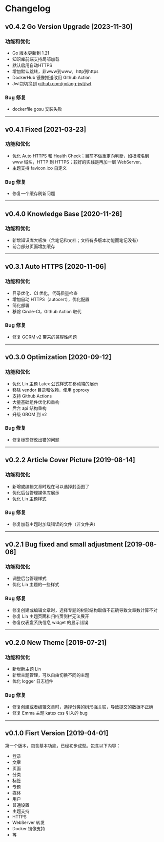 # Changelog

## v0.4.2 Go Version Upgrade [2023-11-30]

### 功能和优化
- Go 版本更新到 1.21
- 知识库前端支持局部加载
- 默认启用自动HTTPS
- 增加默认跳转，非www到www，http到https
- DockerHub 镜像推送改用 Github Action
- Jwt包切换到 [github.com/golang-jwt/jwt](https://github.com/golang-jwt/jwt)

### Bug 修复
- dockerfile gosu 安装失败

---

## v0.4.1 Fixed  [2021-03-23]

### 功能和优化
- 优化 Auto HTTPS 和 Health Check；目前不做重定向判断，如根域名到 www 域名，HTTP 到 HTTPS；较好的实践是再加一层 WebServer。
- 主题支持 favicon.ico 自定义

### Bug 修复
- 修复一个缓存刷新问题

---

## v0.4.0 Knowledge Base [2020-11-26]

### 功能和优化
- 新增知识库大板块（含笔记和文档；文档有多版本功能而笔记没有）
- 前台部分页面增加缓存

---

## v0.3.1 Auto HTTPS [2020-11-06]

### 功能和优化
- 目录优化、CI 优化，代码质量检查
- 增加自动 HTTPS（autocert），优化配置
- 简化部署
- 移除 Circle-CI，Github Action 取代

### Bug 修复
- 修复 GORM v2 带来的兼容性问题
  
---

## v0.3.0 Optimization [2020-09-12]

### 功能和优化
- 优化 Lin 主题 Latex 公式样式在移动端的展示
- 移除 vendor 目录和依赖，使用 goproxy
- 支持 Github Actions
- 大量基础组件优化和重构
- 后台 api 结构重构
- 升级 GROM 到 v2

### Bug 修复
- 修复标签修改出错的问题

---

## v0.2.2 Article Cover Picture [2019-08-14]

### 功能和优化
- 新增或编辑文章时现在可以选择封面图了
- 优化后台管理媒体库展示
- 优化 Lin 主题样式

### Bug 修复
- 修复加载主题时加载错误的文件（非文件夹）

---

## v0.2.1 Bug fixed and small adjustment [2019-08-06]

### 功能和优化
- 调整后台管理样式
- 优化 Lin 主题的一些样式

### Bug 修复
- 修复创建或编辑文章时，选择专题的树形结构取值不正确导致文章数计算不对
- 修复 Lin 主题页面和归档页侧栏无法展开
- 修复仪表盘系统信息 widget 的显示错误

---

## v0.2.0 New Theme [2019-07-21]

### 功能和优化

- 新增新主题 Lin
- 新增主题管理，可以自由切换不同的主题
- 优化 logger 日志组件

### Bug 修复

- 修复创建或者编辑文章时，选择分类的树形强关联，导致提交的数据不正确
- 修复 Emma 主题 katex css 引入的 bug

---

## v0.1.0 Fisrt Version [2019-04-01]

第一个版本，包含基本功能，已经初步成型。包含以下内容：

- 登录
- 文章
- 页面
- 分类
- 标签
- 专题
- 媒体
- 用户
- 普通设置
- 主题支持
- HTTPS
- WebServer 转发
- Docker 镜像支持
- 等
